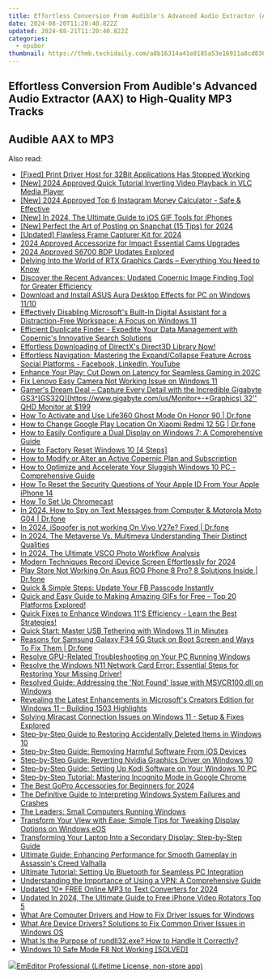 ```yaml
---
title: Effortless Conversion From Audible's Advanced Audio Extractor (AAX) to High-Quality MP3 Tracks
date: 2024-08-20T11:20:40.822Z
updated: 2024-08-21T11:20:40.822Z
categories:
  - epubor
thumbnail: https://thmb.techidaily.com/a8b16314a41e8185a53e16911a8cd83652896b6771ffcd18a8d5ccdaa894f672.jpg
---
```


## Effortless Conversion From Audible's Advanced Audio Extractor (AAX) to High-Quality MP3 Tracks

## Audible AAX to MP3



<ins class="adsbygoogle"
     style="display:block"
     data-ad-format="autorelaxed"
     data-ad-client="ca-pub-7571918770474297"
     data-ad-slot="1223367746"></ins>



<ins class="adsbygoogle"
     style="display:block"
     data-ad-client="ca-pub-7571918770474297"
     data-ad-slot="8358498916"
     data-ad-format="auto"
     data-full-width-responsive="true"></ins>

<span class="atpl-alsoreadstyle">Also read:</span>
<div><ul>
<li><a href="https://common-error.techidaily.com/fixed-print-driver-host-for-32bit-applications-has-stopped-working/"><u>[Fixed] Print Driver Host for 32Bit Applications Has Stopped Working</u></a></li>
<li><a href="https://remote-screen-capture.techidaily.com/new-2024-approved-quick-tutorial-inverting-video-playback-in-vlc-media-player/"><u>[New] 2024 Approved  Quick Tutorial  Inverting Video Playback in VLC Media Player</u></a></li>
<li><a href="https://instagram-videos.techidaily.com/new-2024-approved-top-6-instagram-money-calculator-safe-and-effective/"><u>[New] 2024 Approved  Top 6 Instagram Money Calculator - Safe & Effective</u></a></li>
<li><a href="https://fox-friendly.techidaily.com/new-in-2024-the-ultimate-guide-to-ios-gif-tools-for-iphones/"><u>[New] In 2024, The Ultimate Guide to iOS GIF Tools for iPhones</u></a></li>
<li><a href="https://snapchat-videos.techidaily.com/new-perfect-the-art-of-posting-on-snapchat-15-tips-for-2024/"><u>[New] Perfect the Art of Posting on Snapchat (15 Tips) for 2024</u></a></li>
<li><a href="https://screen-recording.techidaily.com/updated-flawless-frame-capturer-kit-for-2024/"><u>[Updated] Flawless Frame Capturer Kit for 2024</u></a></li>
<li><a href="https://fox-helps.techidaily.com/2024-approved-accessorize-for-impact-essential-cams-upgrades/"><u>2024 Approved  Accessorize for Impact  Essential Cams Upgrades</u></a></li>
<li><a href="https://extra-approaches.techidaily.com/2024-approved-s6700-bdp-updates-explored/"><u>2024 Approved  S6700 BDP Updates Explored</u></a></li>
<li><a href="https://techtrends.techidaily.com/delving-into-the-world-of-rtx-graphics-cards-everything-you-need-to-know/"><u>Delving Into the World of RTX Graphics Cards – Everything You Need to Know</u></a></li>
<li><a href="https://tech-recovery.techidaily.com/discover-the-recent-advances-updated-copernic-image-finding-tool-for-greater-efficiency/"><u>Discover the Recent Advances: Updated Copernic Image Finding Tool for Greater Efficiency</u></a></li>
<li><a href="https://tech-recovery.techidaily.com/download-and-install-asus-aura-desktop-effects-for-pc-on-windows-1110/"><u>Download and Install ASUS Aura Desktop Effects for PC on Windows 11/10</u></a></li>
<li><a href="https://tech-recovery.techidaily.com/effectively-disabling-microsofts-built-in-digital-assistant-for-a-distraction-free-workspace-a-focus-on-windows-11/"><u>Effectively Disabling Microsoft's Built-In Digital Assistant for a Distraction-Free Workspace: A Focus on Windows 11</u></a></li>
<li><a href="https://tech-recovery.techidaily.com/efficient-duplicate-finder-expedite-your-data-management-with-copernics-innovative-search-solutions/"><u>Efficient Duplicate Finder - Expedite Your Data Management with Copernic's Innovative Search Solutions</u></a></li>
<li><a href="https://tech-recovery.techidaily.com/effortless-downloading-of-directxs-direct3d-library-now/"><u>Effortless Downloading of DirectX's Direct3D Library Now!</u></a></li>
<li><a href="https://tech-recovery.techidaily.com/effortless-navigation-mastering-the-expandcollapse-feature-across-social-platforms-facebook-linkedin-youtube/"><u>Effortless Navigation: Mastering the Expand/Collapse Feature Across Social Platforms - Facebook, LinkedIn, YouTube</u></a></li>
<li><a href="https://tech-recovery.techidaily.com/enhance-your-play-cut-down-on-latency-for-seamless-gaming-in-202c/"><u>Enhance Your Play: Cut Down on Latency for Seamless Gaming in 202C</u></a></li>
<li><a href="https://tech-recovery.techidaily.com/fix-lenovo-easy-camera-not-working-issue-on-windows-11/"><u>Fix Lenovo Easy Camera Not Working Issue on Windows 11</u></a></li>
<li><a href="https://hardware-help.techidaily.com/gamers-dream-deal-capture-every-detail-with-the-incredible-gigabyte-gs3gs32qhttpswwwgigabytecomusmonitorplus-plusgraphics-32-qhd-monitor-at-199/"><u>Gamer's Dream Deal – Capture Every Detail with the Incredible Gigabyte GS3^[GS32Q](https://www.gigabyte.com/us/Monitor+-+Graphics) 32'' QHD Monitor at $199</u></a></li>
<li><a href="https://location-social.techidaily.com/how-to-activate-and-use-life360-ghost-mode-on-honor-90-drfone-by-drfone-virtual-android/"><u>How To Activate and Use Life360 Ghost Mode On Honor 90 | Dr.fone</u></a></li>
<li><a href="https://fake-location.techidaily.com/how-to-change-google-play-location-on-xiaomi-redmi-12-5g-drfone-by-drfone-virtual-android/"><u>How to Change Google Play Location On Xiaomi Redmi 12 5G | Dr.fone</u></a></li>
<li><a href="https://tech-recovery.techidaily.com/how-to-easily-configure-a-dual-display-on-windows-7-a-comprehensive-guide/"><u>How to Easily Configure a Dual Display on Windows 7: A Comprehensive Guide</u></a></li>
<li><a href="https://tech-recovery.techidaily.com/how-to-factory-reset-windows-10-4-steps/"><u>How to Factory Reset Windows 10 [4 Steps]</u></a></li>
<li><a href="https://tech-recovery.techidaily.com/how-to-modify-or-alter-an-active-copernic-plan-and-subscription/"><u>How to Modify or Alter an Active Copernic Plan and Subscription</u></a></li>
<li><a href="https://tech-recovery.techidaily.com/how-to-optimize-and-accelerate-your-sluggish-windows-10-pc-comprehensive-guide/"><u>How to Optimize and Accelerate Your Sluggish Windows 10 PC - Comprehensive Guide</u></a></li>
<li><a href="https://apple-account.techidaily.com/how-to-reset-the-security-questions-of-your-apple-id-from-your-apple-iphone-14-by-drfone-ios/"><u>How To Reset the Security Questions of Your Apple ID From Your Apple iPhone 14</u></a></li>
<li><a href="https://tech-recovery.techidaily.com/how-to-set-up-chromecast/"><u>How To Set Up Chromecast</u></a></li>
<li><a href="https://android-location-track.techidaily.com/in-2024-how-to-spy-on-text-messages-from-computer-and-motorola-moto-g04-drfone-by-drfone-virtual-android/"><u>In 2024, How to Spy on Text Messages from Computer & Motorola Moto G04 | Dr.fone</u></a></li>
<li><a href="https://phone-solutions.techidaily.com/in-2024-ispoofer-is-not-working-on-vivo-v27e-fixed-drfone-by-drfone-virtual-android/"><u>In 2024, iSpoofer is not working On Vivo V27e? Fixed | Dr.fone</u></a></li>
<li><a href="https://some-approaches.techidaily.com/in-2024-the-metaverse-vs-multimeva-understanding-their-distinct-qualities/"><u>In 2024, The Metaverse Vs. Multimeva  Understanding Their Distinct Qualities</u></a></li>
<li><a href="https://some-approaches.techidaily.com/in-2024-the-ultimate-vsco-photo-workflow-analysis/"><u>In 2024, The Ultimate VSCO Photo Workflow Analysis</u></a></li>
<li><a href="https://desktop-recording.techidaily.com/modern-techniques-record-idevice-screen-effortlessly-for-2024/"><u>Modern Techniques  Record iDevice Screen Effortlessly for 2024</u></a></li>
<li><a href="https://howto.techidaily.com/play-store-not-working-on-asus-rog-phone-8-pro-8-solutions-inside-drfone-by-drfone-fix-android-problems-fix-android-problems/"><u>Play Store Not Working On Asus ROG Phone 8 Pro? 8 Solutions Inside | Dr.fone</u></a></li>
<li><a href="https://tech-recovery.techidaily.com/quick-and-simple-steps-update-your-fb-passcode-instantly/"><u>Quick & Simple Steps: Update Your FB Passcode Instantly</u></a></li>
<li><a href="https://media-tips.techidaily.com/1723620262154-quick-and-easy-guide-to-making-amazing-gifs-for-free-top-20-platforms-explored/"><u>Quick and Easy Guide to Making Amazing GIFs for Free – Top 20 Platforms Explored!</u></a></li>
<li><a href="https://tech-recovery.techidaily.com/quick-fixes-to-enhance-windows-11s-efficiency-learn-the-best-strategies/"><u>Quick Fixes to Enhance Windows 11'S Efficiency - Learn the Best Strategies!</u></a></li>
<li><a href="https://tech-recovery.techidaily.com/quick-start-master-usb-tethering-with-windows-11-in-minutes/"><u>Quick Start: Master USB Tethering with Windows 11 in Minutes</u></a></li>
<li><a href="https://fix-guide.techidaily.com/reasons-for-samsung-galaxy-f34-5g-stuck-on-boot-screen-and-ways-to-fix-them-drfone-by-drfone-fix-android-problems-fix-android-problems/"><u>Reasons for Samsung Galaxy F34 5G Stuck on Boot Screen and Ways To Fix Them | Dr.fone</u></a></li>
<li><a href="https://tech-recovery.techidaily.com/resolve-gpu-related-troubleshooting-on-your-pc-running-windows/"><u>Resolve GPU-Related Troubleshooting on Your PC Running Windows</u></a></li>
<li><a href="https://tech-recovery.techidaily.com/resolve-the-windows-n11-network-card-error-essential-steps-for-restoring-your-missing-driver/"><u>Resolve the Windows N11 Network Card Error: Essential Steps for Restoring Your Missing Driver!</u></a></li>
<li><a href="https://tech-recovery.techidaily.com/resolved-guide-addressing-the-not-found-issue-with-msvcr100dll-on-windows/"><u>Resolved Guide: Addressing the 'Not Found' Issue with MSVCR100.dll on Windows</u></a></li>
<li><a href="https://tech-recovery.techidaily.com/revealing-the-latest-enhancements-in-microsofts-creators-edition-for-windows-11-building-1503-highlights/"><u>Revealing the Latest Enhancements in Microsoft's Creators Edition for Windows 11 – Building 1503 Highlights</u></a></li>
<li><a href="https://tech-recovery.techidaily.com/solving-miracast-connection-issues-on-windows-11-setup-and-fixes-explored/"><u>Solving Miracast Connection Issues on Windows 11 - Setup & Fixes Explored</u></a></li>
<li><a href="https://tech-recovery.techidaily.com/step-by-step-guide-to-restoring-accidentally-deleted-items-in-windows-10/"><u>Step-by-Step Guide to Restoring Accidentally Deleted Items in Windows 10</u></a></li>
<li><a href="https://tech-recovery.techidaily.com/step-by-step-guide-removing-harmful-software-from-ios-devices/"><u>Step-by-Step Guide: Removing Harmful Software From iOS Devices</u></a></li>
<li><a href="https://tech-recovery.techidaily.com/step-by-step-guide-reverting-nvidia-graphics-driver-on-windows-10/"><u>Step-by-Step Guide: Reverting Nvidia Graphics Driver on Windows 10</u></a></li>
<li><a href="https://tech-recovery.techidaily.com/step-by-step-guide-setting-up-kodi-software-on-your-windows-10-pc/"><u>Step-by-Step Guide: Setting Up Kodi Software on Your Windows 10 PC</u></a></li>
<li><a href="https://tech-recovery.techidaily.com/step-by-step-tutorial-mastering-incognito-mode-in-google-chrome/"><u>Step-by-Step Tutorial: Mastering Incognito Mode in Google Chrome</u></a></li>
<li><a href="https://article-tips.techidaily.com/the-best-gopro-accessories-for-beginners-for-2024/"><u>The Best GoPro Accessories for Beginners for 2024</u></a></li>
<li><a href="https://tech-recovery.techidaily.com/the-definitive-guide-to-interpreting-windows-system-failures-and-crashes/"><u>The Definitive Guide to Interpreting Windows System Failures and Crashes</u></a></li>
<li><a href="https://win11.techidaily.com/the-leaders-small-computers-running-windows/"><u>The Leaders: Small Computers Running Windows</u></a></li>
<li><a href="https://tech-recovery.techidaily.com/transform-your-view-with-ease-simple-tips-for-tweaking-display-options-on-windows-eos/"><u>Transform Your View with Ease: Simple Tips for Tweaking Display Options on Windows eOS</u></a></li>
<li><a href="https://tech-recovery.techidaily.com/transforming-your-laptop-into-a-secondary-display-step-by-step-guide/"><u>Transforming Your Laptop Into a Secondary Display: Step-by-Step Guide</u></a></li>
<li><a href="https://tech-recovery.techidaily.com/ultimate-guide-enhancing-performance-for-smooth-gameplay-in-assassins-creed-valhalla/"><u>Ultimate Guide: Enhancing Performance for Smooth Gameplay in Assassin's Creed Valhalla</u></a></li>
<li><a href="https://tech-recovery.techidaily.com/ultimate-tutorial-setting-up-bluetooth-for-seamless-pc-integration/"><u>Ultimate Tutorial: Setting Up Bluetooth for Seamless PC Integration</u></a></li>
<li><a href="https://tech-recovery.techidaily.com/understanding-the-importance-of-using-a-vpn-a-comprehensive-guide/"><u>Understanding the Importance of Using a VPN: A Comprehensive Guide</u></a></li>
<li><a href="https://audio-shaping.techidaily.com/updated-10plus-free-online-mp3-to-text-converters-for-2024/"><u>Updated 10+ FREE Online MP3 to Text Converters for 2024</u></a></li>
<li><a href="https://smart-video-editing.techidaily.com/updated-in-2024-the-ultimate-guide-to-free-iphone-video-rotators-top-5/"><u>Updated In 2024, The Ultimate Guide to Free iPhone Video Rotators Top 5</u></a></li>
<li><a href="https://tech-recovery.techidaily.com/what-are-computer-drivers-and-how-to-fix-driver-issues-for-windows/"><u>What Are Computer Drivers and How to Fix Driver Issues for Windows</u></a></li>
<li><a href="https://tech-recovery.techidaily.com/what-are-device-drivers-solutions-to-fix-common-driver-issues-in-windows-os/"><u>What Are Device Drivers? Solutions to Fix Common Driver Issues in Windows OS</u></a></li>
<li><a href="https://tech-recovery.techidaily.com/what-is-the-purpose-of-rundll32exe-how-to-handle-it-correctly/"><u>What Is the Purpose of rundll32.exe? How to Handle It Correctly?</u></a></li>
<li><a href="https://tech-recovery.techidaily.com/windows-10-safe-mode-f8-not-working-solved/"><u>Windows 10 Safe Mode F8 Not Working [SOLVED]</u></a></li>
</ul></div>

<!-- affiliate ads begin -->
<a href="https://shop.emeditor.com/order/checkout.php?PRODS=4631722&QTY=1&AFFILIATE=108875&CART=1"><img src="https://www.emeditor.com/wp-content/uploads/2023/05/frontpage2-2048x588.webp" border="0">EmEditor Professional (Lifetime License, non-store app)</a>
<!-- affiliate ads end -->